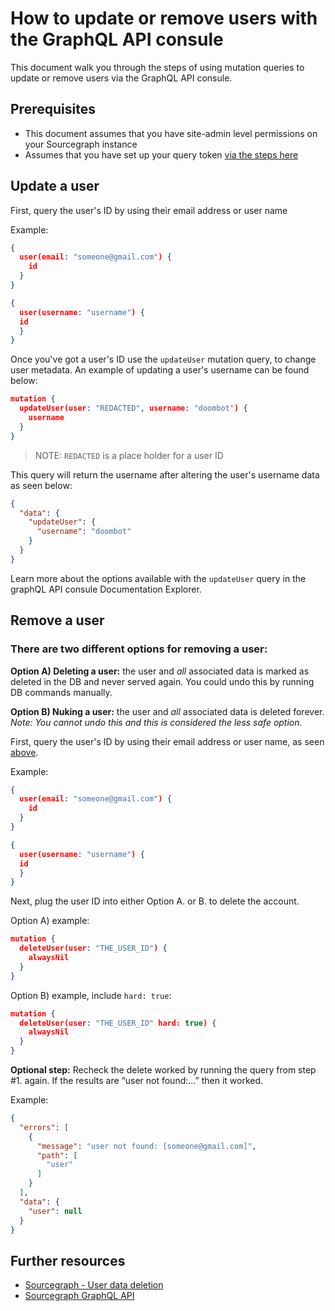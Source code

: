 # How to update or remove users with the GraphQL API consule

This document walk you through the steps of using mutation queries to update or remove users via the GraphQL API consule. 

## Prerequisites

* This document assumes that you have site-admin level permissions on your Sourcegraph instance
* Assumes that you have set up your query token [via the steps here](https://docs.sourcegraph.com/api/graphql#quickstart)

## Update a user

First, query the user's ID by using their email address or user name

Example:

```json
{
  user(email: "someone@gmail.com") {
    id
  }
}
```

```json
{
  user(username: "username") {    
  id
  }
}
```

Once you've got a user's ID use the `updateUser` mutation query, to change user metadata. An example of updating a user's username can be found below:

```json
mutation {
  updateUser(user: "REDACTED", username: "doombot") {
    username
  } 
}
```
> NOTE: `REDACTED` is a place holder for a user ID

This query will return the username after altering the user's username data as seen below:
```json
{
  "data": {
    "updateUser": {
      "username": "doombot"
    }
  }
}
```
Learn more about the options available with the `updateUser` query in the graphQL API consule Documentation Explorer.

## Remove a user

### There are two different options for removing a user:

**Option A) Deleting a user:** the user and *all* associated data is marked as deleted in the DB and never served again. You could undo this by running DB commands manually.

**Option B) Nuking a user:** the user and *all* associated data is deleted forever. *Note: You cannot undo this and this is considered the less safe option.*

First, query the user's ID by using their email address or user name, as seen [above](#update-a-user).

Example:

```json
{
  user(email: "someone@gmail.com") {
    id
  }
}
```

```json
{
  user(username: "username") {    
  id
  }
}
```

Next, plug the user ID into either Option A. or B. to delete the account.

Option A) example:

```json
mutation {
  deleteUser(user: "THE_USER_ID") {
    alwaysNil
  }
}
```

Option B) example, include `hard: true`:

```json
mutation {
  deleteUser(user: "THE_USER_ID" hard: true) {
    alwaysNil
  }
}
```

**Optional step:** Recheck the delete worked by running the query from step #1. again. If the results are “user not found:...” then it worked. 

Example:

```json
{
  "errors": [
    {
      "message": "user not found: [someone@gmail.com]",
      "path": [
        "user"
      ]
    }
  ],
  "data": {
    "user": null
  }
}
```


## Further resources

* [Sourcegraph - User data deletion](https://docs.sourcegraph.com/admin/user_data_deletion)
* [Sourcegraph GraphQL API](https://docs.sourcegraph.com/api/graphql)
